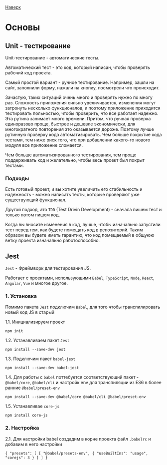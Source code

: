 [Наверх](..)

# Основы

## Unit - тестирование

Unit-тестирование - автоматические тесты.

Автоматический тест - это код, который написан, чтобы проверять рабочий код проекта.

Самый простой вариант - ручное тестирование. Например, зашли на сайт, заполнили форму, нажали на кнопку, посмотрели что происходит. 

Зачастую, таких ситуаций очень много и проверять нужно по многу раз. Сложность приложения сильно увеличивается, изменения могут затронуть несколько функционалов, и поэтому приложение приходится тестировать польностью, чтобы проверить, что все работает надежно. Эта рутина занимает много времени. Притом, что ручная проверка единоразово проще, быстрее и дешевле экономически, для многократного повторения это оказывается дороже. Поэтому лучше рутинную проверку кода автоматизировать. Чем больше покрытие кода тестами, тем ниже риск того, что при добавлении какого-то нового модуля все приложение сломается.

Чем больше автоматизированного тестирования, тем проще поддерживать код и желательно, чтобы весь проект был покрыт тестами.

### Подходы
Есть готовый проект, и вы хотите увеличить его стабильность и надежность - можно написать тесты, которые проверяют уже существующий функционал.

Другой подход, это 
`TDD` (Test Drivin Development) - сначала пишем тест и только потом пишем код.

Когда вы вносите изменения в код, лучше, чтобы изначально запустили тест перед тем, как будете помещать код в репозиторий. Таким образом вы будете иметь гарантию, что код помещаемый в общуюю ветку проекта изначально работоспособно.

## Jest

`Jest` - Фреймворк для тестирования JS.

Работает с проектами, использующими `Babel`, `TypeScript`, `Node`, `React`, `Angular`, `Vue` и многое другое.

### 1. Установка

Помимо пакета `Jest` подключим `Babel`, для того чтобы транспилировать новый код JS в старый

1.1. Инициализируем проект

`npm init`

1.2. Устанавливаем пакет `Jest`

`npm install --save-dev jest`

1.3. Подключим пакет `babel-jest`

`npm install --save-dev babel-jest`

1.4. Для работы с `babel` поттебуется соответствующий пакет - `@babel/core`, `@babel/cli` и настройк env для транспиляции из ES6 в более ранние `@babel/preset-env`

`npm install --save-dev @babel/core @babel/cli @babel/preset-env`

1.5. Устанавливае `core-js`

`npm install core-js`

### 2. Настройка

2.1. Для настройки babel создадим в корне проекта файл `.babelrc` и добавим в него настройки

`
{
  "presets": [
    [
      "@babel/presets-env",
      {
        "useBuiltIns": "usage",
        "corejs": 3
      }
    ]
  ]
}
`


